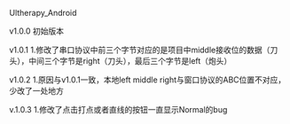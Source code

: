 Ultherapy_Android

v1.0.0 初始版本

v1.0.1 
    1.修改了串口协议中前三个字节对应的是项目中middle接收位的数据（刀头），中间三个字节是right（刀头），最后三个字节是left（炮头）

v1.0.2
    1.原因与v1.0.1一致，本地left middle right与窗口协议的ABC位置不对应，少改了一处地方

v.1.0.3
    1.修改了点击打点或者直线的按钮一直显示Normal的bug
